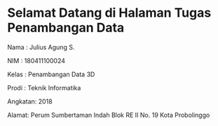 # Selamat Datang di Halaman Tugas Penambangan Data





Nama :	 Julius Agung S.

NIM :		180411100024 

Kelas : 	 Penambangan Data 3D

Prodi : 	  Teknik Informatika

Angkatan: 2018

Alamat: 	Perum Sumbertaman Indah Blok RE II No. 19 Kota Probolinggo 